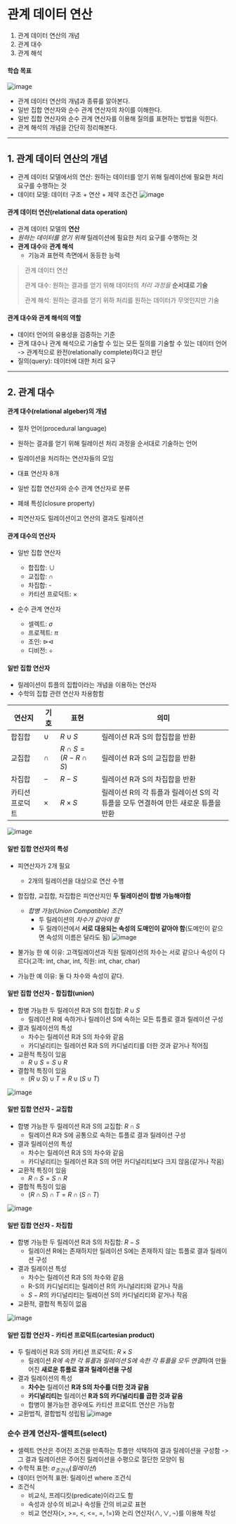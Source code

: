 # 관계 데이터 연산
1. 관계 데이터 연산의 개념
2. 관계 대수
3. 관계 해석

#### 학습 목표
![image](https://github.com/qlkdkd/Database/assets/71871927/794fbc3b-5ef1-40df-ae68-18176a2360dc)
* 관계 데이터 연산의 개념과 종류를 알아본다.
* 일반 집합 연산자와 순수 관계 연산자의 차이를 이해한다.
* 일반 집합 연산자와 순수 관계 연산자를 이용해 질의를 표현하는 방법을 익힌다.
* 관계 해석의 개념을 간단히 정리해본다.

---

## 1. 관계 데이터 연산의 개념
* 관계 데이터 모델에서의 연산: 원하는 데이터를 얻기 위해 릴레이션에 필요한 처리 요구를 수행하는 것
* 데이터 모델: 데이터 구조 + 연산 + 제약 조건건
![image](https://github.com/qlkdkd/Database/assets/71871927/76f9b633-b24c-4745-89c5-73b3eaf51b9a)

#### 관계 데이터 연산(relational data operation)
* 관계 데이터 모델의 **연산**
* *원하는 데이터를 얻기 위해* 릴레이션에 필요한 처리 요구를 수행하는 것
* **관계 대수**와 **관계 해석**
  * 기능과 표현력 측면에서 동등한 능력
> 관계 데이터 연산
> 
> 관계 대수: 원하는 결과를 얻기 위해 데이터의 *처리 과정을* **순서대로 기술**
> 
> 관계 해석: 원하는 결과를 얻기 위하 처리를 원하는 데이터가 무엇인지만 기술

#### 관계 대수와 관계 해석의 역할
* 데이터 언어의 유용성을 검증하는 기준
* 관계 대수나 관계 해석으로 기술할 수 있는 모든 질의를 기술할 수 있는 데이터 언어 -> 관계적으로 완전(relationally complete)하다고 판단
 * 질의(query): 데이터에 대한 처리 요구

---

## 2. 관계 대수

#### 관계 대수(relational algeber)의 개념
* 절차 언어(procedural language)
 * 원하는 결과를 얻기 위해 릴레이션 처리 과정을 순서대로 기술하는 언어

* 릴레이션을 처리하는 연산자들의 모임
 * 대표 연산자 8개
 * 일반 집합 연산자와 순수 관계 연산자로 분류

* 폐쇄 특성(closure property)
 * 피연산자도 릴레이션이고 연산의 결과도 릴레이션

#### 관계 대수의 연산자
* 일반 집합 연산자
   * 합집합: $\cup$
   * 교집합: $\cap$
   * 차집합: -
   * 카티션 프로덕트: $\times$

* 순수 관계 연산자
   * 셀렉트: $\sigma$
   * 프로젝트: $\pi$
   * 조인: $\triangleright \triangleleft$
   * 디비전: $\div$

#### 일반 집합 연산자
* 릴레이션이 튜플의 집합이라는 개념을 이용하는 연산자
* 수학의 집합 관련 연산자 차용함함

연산지|기호|표현|의미
---|---|---|---
합집합|$\cup$|$R\cup S$|릴레이션 R과 S의 합집합을 반환
교집합|$\cap$|$R\cap S = (R-R\cap S)$|릴레이션 R과 S의 교집합을 반환
차집합|$-$|$R-S$|릴레이션 R과 S의 차집합을 반환
카티션 프로덕트|$\times$|$R \times S$| 릴레이션 R의 각 튜플과 릴레이션 S의 각 튜플을 모두 연결하여 만든 새로운 튜플을 반환

![image](https://github.com/qlkdkd/Database/assets/71871927/196ec504-f9b5-46f6-bc31-95c73922b8f9)

#### 일반 집합 연산자의 특성
* 피연산자가 2개 필요
   * 2개의 릴레이션을 대상으로 연산 수행

* 합집합, 교집합, 차집합은 피연산지인 **두 릴레이션이 합병 가능해야함**
   * *합병 가능(Union Compatible) 조건*
      * 두 릴레이션의 *차수가 같아야 함*
      * 두 릴레이션에서 **서로 대응되는 속성의 도매인이 같아야 함**(도메인이 같으면 속성의 이름은 달라도 됨)
![image](https://github.com/qlkdkd/Database/assets/71871927/2467aa14-bbff-4df9-b410-439b509be66c)
* 불가능 한 예 이유: 고객릴레이션과 직원 릴레이션의 차수는 서로 같으나 속성이 다르다(고객: int, char, int, 직원: int, char, char)
* 가능한 예 이유: 둘 다 차수와 속성이 같다.

#### 일반 집합 연산자 - 합집합(union)
* 합병 가능한 두 릴레이션 R과 S의 합집합: $R \cup S$
   * 릴레이션 R에 속하거나 릴레이션 S에 속하는 모든 튜플로 결과 릴레이션 구성
* 결과 릴레이션의 특성
   * 차수는 릴레이션 R과 S의 차수와 같음
   * 카디널리티는 릴레이션 R과 S의 카디널리티를 더한 것과 같거나 적어짐
* 교환적 특징이 있음
   * $R \cup S = S \cup R$
* 결합적 특징이 있음
   * $(R \cup S)\cup T = R \cup(S \cup T)$

![image](https://github.com/qlkdkd/Database/assets/71871927/e5d4df01-f435-408c-8ddb-ab93c00fc326)

#### 일반 집합 연산자 - 교집합
* 합병 가능한 두 릴레이션 R과 S의 교집합: $R \cap S$
   * 릴레이션 R과 S에 공통으로 속하는 튜플로 결과 릴레이션 구성
* 결과 릴레이션의 특성
   * 차수는 릴레이션 R과 S의 차수와 같음
   * 카디널리티는 릴레이션 R과 S의 어떤 카디널리티보다 크지 않음(같거나 작음)
* 교환적 특징이 있음
   * $R \cap S = S \cap R$
* 결합적 특징이 있음
   * $(R \cap S)\cap T = R \cap (S \cap T)$

![image](https://github.com/qlkdkd/Database/assets/71871927/9fa43ada-cd38-4190-bab9-7cda4b8bce03)

#### 일반 집합 연산자 - 차집합
* 합병 가능한 두 릴레이션 R과 S의 차집합: $R-S$
   * 릴레이션 R에는 존재하지만 릴레이션 S에는 존재하지 않는 튜플로 결과 릴레이션 구성
* 결과 릴레이션 특성
   * 차수는 릴레이션 R과 S의 차수와 같음
   * R-S의 카디널리티는 릴레이션 R의 카니널리티와 같거나 작음
   * $S-R$의 카디널리티는 릴레이션 S의 카디널리티와 같거나 작음
* 교환적, 결합적 특징이 없음

![image](https://github.com/qlkdkd/Database/assets/71871927/80148e66-fb4a-439d-8c5f-a91a22702467)

#### 일반 집합 연산자 - 카티션 프로덕트(cartesian product)
* 두 릴레이션 R과 S의 카티션 프로덕트: $R \times S$
   * 릴레이션 *R에 속한 각 튜플*과 *릴레이션 S에 속한 각 튜플을 모두 연결*하여 만들어진 **새로운 튜플로 결과 릴레이션을 구성**
* 결과 릴레이션의 특성
   * **차수는** 릴레이션 **R과 S의 차수를 더한 것과 같음**
   * **카디널리티는** 릴레이션 **R과 S의 카디널리티를 곱한 것과 같음**
   * 합병이 불가능한 경우에도 카티션 프로덕트 연산은 가능함
* 교환법칙, 결합법칙 성립됨
![image](https://github.com/qlkdkd/Database/assets/71871927/ef3801c7-6c51-4438-9883-4c3e223ef920)

### 순수 관계 연산자-셀렉트(select)
* 셀렉트 연산은 주어진 조건을 만족하는 투플만 석택하여 결과 릴레이션을 구성함 -> 그 결과 릴레이션은 주어진 릴레이션을 수평으로 절단한 모양이 됨
* 수학적 표현: $\sigma_{조건식}(릴레이션)$
* 데이터 언어적 표현: 릴레이션 where 조건식
* 조건식
    * 비교식, 프레디킷(predicate)이라고도 함
    * 속성과 상수의 비교나 속성들 간의 비교로 표현
    * 비교 연산자(>, >=, <, <=, =, !=)와 논리 연산자($\wedge, \vee, ¬$)를 이용해 작성
